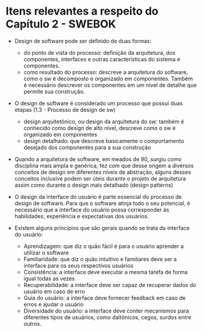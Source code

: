 # Itens relevantes a respeito do Capítulo 2 - SWEBOK

- Design de software pode ser definido de duas formas:
  - do ponto de vista do processo: definição da arquitetura, dos componentes, interfaces e outras características do sistema e componentes.
  - como resultado do processo: descreve a arquitetura do software, como o sw é decomposto e organizado em componentes. Também é necessário descrever os componentes em um nível de detalhe que permite sua construção.
 
- O design de software é considerado um processo que possui duas etapas (1.3 - Processo de design de sw)
  - design arquitetônico, ou design da arquitetura do sw: também é conhecido como design de alto nível, descreve como o sw é organizado em componentes
  - design detalhado: que descreve basicamente o comportamento desejado dos componentes para a sua construção
  
- Quando a arquitetura de software, em meados de 90, surgiu como disciplina mais ampla e genérica, fez com que desse origem a diversos conceitos de design em diferentes níveis de abstração, alguns desses conceitos inclusive podem ser úteis durante o projeto de arquitetura assim como durante o design mais detalhado (design patterns)

- O design da interface do usuário é parte essencial do processo de design de software. Para que o software atinja todo o seu potencial, é necessário que a interface do usuário possa corresponder às habilidades, experiência e expectativas dos usuários.

- Existem alguns princípios que são gerais quando se trata da interface do usuário:
  - Aprendizagem: que diz o quão fácil é para o usuário aprender a utilizar o software
  - Familiaridade: que diz o quão intuitivo e familiares deve ser a interface para os seus respectivos usuários
  - Consistência: a interface deve executar a mesma tarefa de forma igual todas as vezes
  - Recuperabilidade: a interface deve ser capaz de recuperar dados do usuário em caso de erro
  - Guia do usuário: a interface deve fornecer feedback em caso de erros e ajudar o usuário
  - Diversidade do usuário: a interface deve conter mecanismos para diferentes tipos de usuários, como daltônicos, cegos, surdos entre outros.
